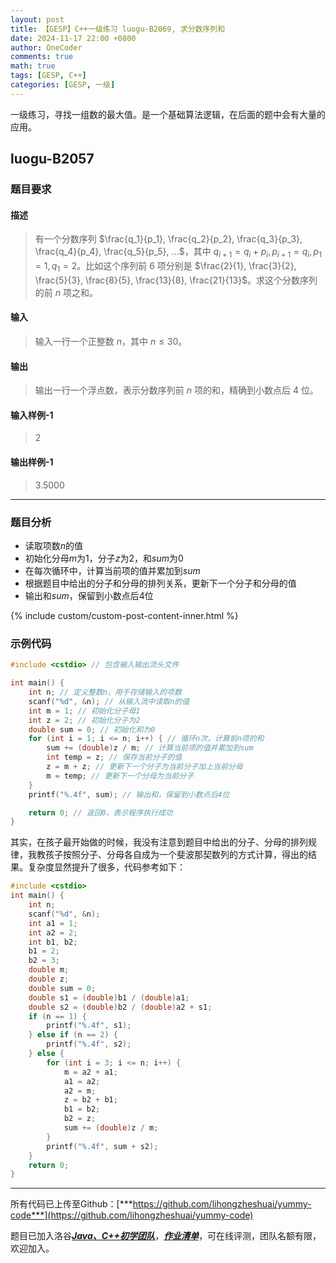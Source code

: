 ```yaml
---
layout: post
title: 【GESP】C++一级练习 luogu-B2069, 求分数序列和
date: 2024-11-17 22:00 +0800
author: OneCoder
comments: true
math: true
tags: [GESP, C++]
categories: [GESP, 一级]
---
```

一级练习，寻找一组数的最大值。是一个基础算法逻辑，在后面的题中会有大量的应用。

<!--more-->

## luogu-B2057

### 题目要求

#### 描述

>有一个分数序列 $\frac{q_1}{p_1}, \frac{q_2}{p_2}, \frac{q_3}{p_3}, \frac{q_4}{p_4}, \frac{q_5}{p_5}, ...$，其中 $q_{i+1} = q_i + p_i, p_{i+1} = q_i, p_1 = 1, q_1 = 2$。比如这个序列前 $6$ 项分别是 $\frac{2}{1}, \frac{3}{2}, \frac{5}{3}, \frac{8}{5}, \frac{13}{8}, \frac{21}{13}$。求这个分数序列的前 $n$ 项之和。

#### 输入

>输入一行一个正整数 $n$，其中 $n \le 30$。

#### 输出

>输出一行一个浮点数，表示分数序列前 $n$ 项的和，精确到小数点后 $4$ 位。

#### 输入样例-1

>2

#### 输出样例-1

>3.5000

---

### 题目分析

- 读取项数$n$的值
- 初始化分母$m$为1，分子$z$为2，和$sum$为0
- 在每次循环中，计算当前项的值并累加到$sum$
- 根据题目中给出的分子和分母的排列关系，更新下一个分子和分母的值
- 输出和$sum$，保留到小数点后4位

{% include custom/custom-post-content-inner.html %}

### 示例代码

```cpp
#include <cstdio> // 包含输入输出流头文件

int main() {
    int n; // 定义整数n，用于存储输入的项数
    scanf("%d", &n); // 从输入流中读取n的值
    int m = 1; // 初始化分子母1
    int z = 2; // 初始化分子为2
    double sum = 0; // 初始化和为0
    for (int i = 1; i <= n; i++) { // 循环n次，计算前n项的和
        sum += (double)z / m; // 计算当前项的值并累加到sum
        int temp = z; // 保存当前分子的值
        z = m + z; // 更新下一个分子为当前分子加上当前分母
        m = temp; // 更新下一个分母为当前分子
    }
    printf("%.4f", sum); // 输出和，保留到小数点后4位

    return 0; // 返回0，表示程序执行成功
}
```

其实，在孩子最开始做的时候，我没有注意到题目中给出的分子、分母的排列规律，我教孩子按照分子、分母各自成为一个斐波那契数列的方式计算，得出的结果。复杂度显然提升了很多，代码参考如下：

```cpp
#include <cstdio>
int main() {
    int n;
    scanf("%d", &n);
    int a1 = 1;
    int a2 = 2;
    int b1, b2;
    b1 = 2;
    b2 = 3;
    double m;
    double z;
    double sum = 0;
    double s1 = (double)b1 / (double)a1;
    double s2 = (double)b2 / (double)a2 + s1;
    if (n == 1) {
        printf("%.4f", s1);
    } else if (n == 2) {
        printf("%.4f", s2);
    } else {
        for (int i = 3; i <= n; i++) {
            m = a2 + a1;
            a1 = a2;
            a2 = m;
            z = b2 + b1;
            b1 = b2;
            b2 = z;
            sum += (double)z / m;
        }
        printf("%.4f", sum + s2);
    }
    return 0;
}
```

---

所有代码已上传至Github：[***https://github.com/lihongzheshuai/yummy-code***](https://github.com/lihongzheshuai/yummy-code)

题目已加入洛谷[***Java、C++初学团队***](https://www.luogu.com.cn/team/92228)，[***作业清单***](https://www.luogu.com.cn/team/92228#homework)，可在线评测，团队名额有限，欢迎加入。
